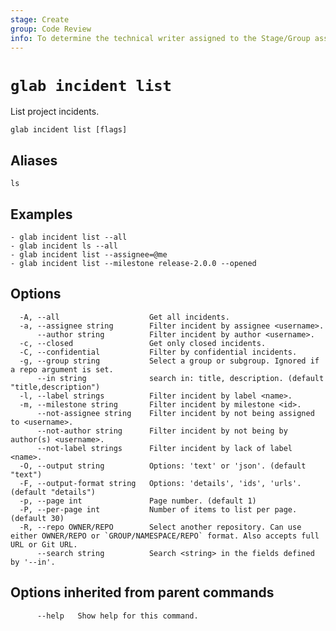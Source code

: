 ```yaml
---
stage: Create
group: Code Review
info: To determine the technical writer assigned to the Stage/Group associated with this page, see https://about.gitlab.com/handbook/product/ux/technical-writing/#assignments
---
```


<!--
This documentation is auto generated by a script.
Please do not edit this file directly. Run `make gen-docs` instead.
-->

# `glab incident list`

List project incidents.

```plaintext
glab incident list [flags]
```

## Aliases

```plaintext
ls
```

## Examples

```plaintext
- glab incident list --all
- glab incident ls --all
- glab incident list --assignee=@me
- glab incident list --milestone release-2.0.0 --opened

```

## Options

```plaintext
  -A, --all                    Get all incidents.
  -a, --assignee string        Filter incident by assignee <username>.
      --author string          Filter incident by author <username>.
  -c, --closed                 Get only closed incidents.
  -C, --confidential           Filter by confidential incidents.
  -g, --group string           Select a group or subgroup. Ignored if a repo argument is set.
      --in string              search in: title, description. (default "title,description")
  -l, --label strings          Filter incident by label <name>.
  -m, --milestone string       Filter incident by milestone <id>.
      --not-assignee string    Filter incident by not being assigned to <username>.
      --not-author string      Filter incident by not being by author(s) <username>.
      --not-label strings      Filter incident by lack of label <name>.
  -O, --output string          Options: 'text' or 'json'. (default "text")
  -F, --output-format string   Options: 'details', 'ids', 'urls'. (default "details")
  -p, --page int               Page number. (default 1)
  -P, --per-page int           Number of items to list per page. (default 30)
  -R, --repo OWNER/REPO        Select another repository. Can use either OWNER/REPO or `GROUP/NAMESPACE/REPO` format. Also accepts full URL or Git URL.
      --search string          Search <string> in the fields defined by '--in'.
```

## Options inherited from parent commands

```plaintext
      --help   Show help for this command.
```
